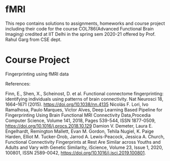 # fMRI
This repo contains solutions to assignments, homeworks and course project including their code for the course 
COL786(Advanced Functional Brain Imaging) credited at IIT Delhi in the spring sem 2020-21 offered by Prof. Rahul Garg from CSE dept.

# Course Project
Fingerprinting using fMRI data

References:

Finn, E., Shen, X., Scheinost, D. et al. Functional connectome fingerprinting: identifying individuals using patterns of brain connectivity. Nat Neurosci 18, 1664–1671 (2015). https://doi.org/10.1038/nn.4135
Nicolás F. Lori, Ivo Ramalhosa, Paulo Marques, Victor Alves, Deep Learning Based Pipeline for Fingerprinting Using Brain Functional MRI Connectivity Data,Procedia Computer Science, Volume 141, 2018, Pages 539-544, ISSN 1877-0509, https://doi.org/10.1016/j.procs.2018.10.129
Damion V. Demeter, Laura E. Engelhardt, Remington Mallett, Evan M. Gordon, Tehila Nugiel, K. Paige Harden, Elliot M. Tucker-Drob, Jarrod A. Lewis-Peacock, Jessica A. Church, Functional Connectivity Fingerprints at Rest Are Similar across Youths and Adults and Vary with Genetic Similarity, iScience, Volume 23, Issue 1, 2020, 100801, ISSN 2589-0042, https://doi.org/10.1016/j.isci.2019.100801.
